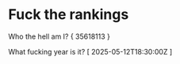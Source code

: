 # Fuck the rankings

Who the hell am I?
{ 35618113 }

What fucking year is it?
[ 2025-05-12T18:30:00Z ]
